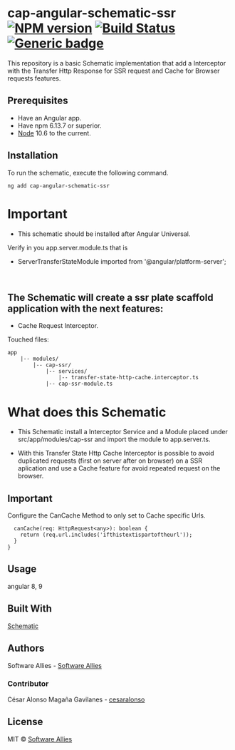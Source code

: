# cap-angular-schematic-ssr  [![NPM version](https://badge.fury.io/js/CAP.svg)](https://npmjs.org/package/CAP) [![Build Status](https://travis-ci.org/Elena%20M.%20Sarabia/CAP.svg?branch=master)](https://travis-ci.org/Elena%20M.%20Sarabia/CAP) [![Generic badge](https://img.shields.io/badge/CAP-Active-<COLOR>.svg)](https://shields.io/)
 This repository is a basic Schematic implementation that add a Interceptor with the  Transfer Http Response for SSR request and Cache for Browser requests features.

## Prerequisites
* Have an Angular app.
* Have  npm 6.13.7 or superior.
* [Node](https://nodejs.org/en/download/current) 10.6 to the current. 


## Installation
To run the schematic, execute the following command.
```
ng add cap-angular-schematic-ssr 
```

# Important
- This schematic should be installed after Angular Universal.

Verify in you app.server.module.ts that is 
- ServerTransferStateModule
imported from '@angular/platform-server';

​
## The Schematic will create a ssr plate scaffold application with the next features:

- Cache Request Interceptor.

Touched files:

```
app
    |-- modules/
        |-- cap-ssr/
            |-- services/
                |-- transfer-state-http-cache.interceptor.ts
            |-- cap-ssr-module.ts

```

# What does this Schematic
* This Schematic install a Interceptor Service and a Module placed under src/app/modules/cap-ssr and import the module to app.server.ts.

* With this Transfer State Http Cache Interceptor is possible to avoid duplicated requests (first on server after on browser) on a SSR aplication and use a Cache feature for avoid repeated request on the browser.

## Important
Configure the CanCache Method to only set to Cache specific Urls.

```
  canCache(req: HttpRequest<any>): boolean {
    return (req.url.includes('ifthistextispartoftheurl'));
  }
}
```


## Usage
angular 8, 9

## Built With
[Schematic](https://www.schematics.com/)

## Authors
Software Allies - [Software Allies](https://github.com/software-allies)
​
### Contributor 
César Alonso Magaña Gavilanes - [cesaralonso](https://github.com/cesaralonso)

## License
MIT © [Software Allies](https://github.com/software-allies/cap-angular-schematic-ssr)